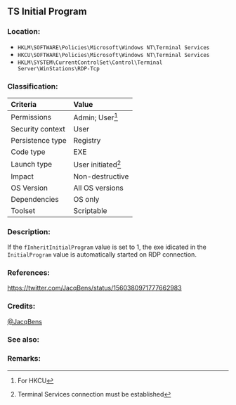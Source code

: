 ## TS Initial Program <!-- general "title" of the persistence. Good to be unique. -->
<!-- separate sections by two empty lines -->
<!-- do not remove empty sections  -->


### Location: <!-- where to find it -->
- `HKLM\SOFTWARE\Policies\Microsoft\Windows NT\Terminal Services`
- `HKCU\SOFTWARE\Policies\Microsoft\Windows NT\Terminal Services`
- `HKLM\SYSTEM\CurrentControlSet\Control\Terminal Server\WinStations\RDP-Tcp`


### Classification: <!-- see "how it works" document. Empty lime must go next. -->

|Criteria|Value|
|:---|:---|
|Permissions|Admin; User[^1]|
|Security context| User |
|Persistence type| Registry |
|Code type|EXE|
|Launch type| User initiated[^2]|
|Impact|Non-destructive|
|OS Version|All OS versions|
|Dependencies|OS only|
|Toolset|Scriptable|


### Description:<!-- add two EOLs or two spaces at the end of line to create a line break -->
If the `fInheritInitialProgram` value is set to 1, the exe idicated in the `InitialProgram` value is automatically started on RDP connection.

### References: <!-- use <...> or [abc](https://...) syntax. Prepend with "- " when more than one -->
<https://twitter.com/JacqBens/status/1560380971777662983>


### Credits: <!-- use [abc](https://...) syntax. Prepend with "- " when more than one. -->
[@JacqBens](https://twitter.com/JacqBens)


### See also: <!-- if refering to the same repo, use [Name](file.md) syntax. -->


### Remarks: <!-- see the usage in the "classification" section. Use only 1:1 references i.e. not refering to the same footnote from two different places -->
[^1]: For HKCU
[^2]: Terminal Services connection must be established

